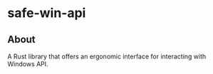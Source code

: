 # safe-win-api

## About

A Rust library that offers an ergonomic interface for interacting with Windows API.

